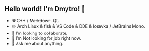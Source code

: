 ## Hello world! I'm Dmytro! :wave:

- :hammer_and_pick: C++ / ~~Markdown~~. Qt.
- :pencil2: Arch Linux & fish & VS Code & DDE & Iosevka / JetBrains Mono.
- 👯 I’m looking to collaborate.
- 🤔 I’m Not looking for job right now.
- 💬 Ask me about anything.
